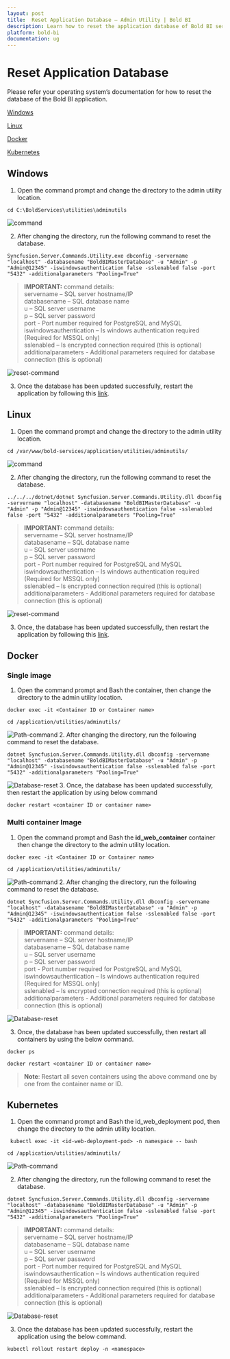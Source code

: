 ```yaml
---
layout: post
title:  Reset Application Database – Admin Utility | Bold BI
description: Learn how to reset the application database of Bold BI server application through the command line interface.
platform: bold-bi
documentation: ug
---
```


# Reset Application Database

Please refer your operating system’s documentation for how to reset the database of the Bold BI application.

[Windows](/utilities/bold-bi-command-line-tools/reset-application-database/#windows)

[Linux](/utilities/bold-bi-command-line-tools/reset-application-database/#linux)

[Docker](/utilities/bold-bi-command-line-tools/reset-application-database/#docker)

[Kubernetes](/utilities/bold-bi-command-line-tools/reset-application-database/#kubernetes)

## Windows
   
1. Open the command prompt and change the directory to the admin utility location.
~~~
cd C:\BoldServices\utilities\adminutils
~~~  
![command](/static/assets/admin-utility/images/utilscmd-1.png)  
 
2. After changing the directory, run the following command to reset the database.  
~~~
Syncfusion.Server.Commands.Utility.exe dbconfig -servername "localhost" -databasename "BoldBIMasterDatabase" -u "Admin" -p "Admin@12345" -iswindowsauthentication false -sslenabled false -port "5432" -additionalparameters "Pooling=True"   
~~~  
> **IMPORTANT:**  command details:  
servername – SQL server hostname/IP  
databasename – SQL database name  
u – SQL server username  
p – SQL server password  
port - Port number required for PostgreSQL and MySQL  
iswindowsauthentication – Is windows authentication required (Required for MSSQL only)  
sslenabled – Is encrypted connection required (this is optional)  
additionalparameters - Additional parameters required for database connection (this is optional)   
  
![reset-command](/static/assets/admin-utility/images/reset-con-string-2.png)  

3. Once the database has been updated successfully, restart the application by following this [link](/faq/how-to-restart-the-bold-bi-embedded-application/#windows).

## Linux
   
1. Open the command prompt and change the directory to the admin utility location.
~~~
cd /var/www/bold-services/application/utilities/adminutils/
~~~   
![command](/static/assets/admin-utility/images/linux-cd.png)
 
2. After changing the directory, run the following command to reset the database.  
~~~
../../../dotnet/dotnet Syncfusion.Server.Commands.Utility.dll dbconfig -servername "localhost" -databasename "BoldBIMasterDatabase" -u "Admin" -p "Admin@12345" -iswindowsauthentication false -sslenabled false -port "5432" -additionalparameters "Pooling=True"   
~~~  
> **IMPORTANT:**  command details:  
servername – SQL server hostname/IP  
databasename – SQL database name  
u – SQL server username  
p – SQL server password  
port - Port number required for PostgreSQL and MySQL  
iswindowsauthentication – Is windows authentication required (Required for MSSQL only)  
sslenabled – Is encrypted connection required (this is optional)  
additionalparameters - Additional parameters required for database connection (this is optional)  
  
![reset-command](/static/assets/admin-utility/images/linux-reset-con-string.png)  

3. Once, the database has been updated successfully, then restart the application by following this [link](/faq/how-to-restart-the-bold-bi-embedded-application/#linux).

## Docker

### Single image

1. Open the command prompt and Bash the container, then change the directory to the admin utility location.
~~~
docker exec -it <Container ID or Container name>
~~~
~~~
cd /application/utilities/adminutils/
~~~   
![Path-command](/static/assets/admin-utility/images/path-command.png)
2. After changing the directory, run the following command to reset the database.  
~~~
dotnet Syncfusion.Server.Commands.Utility.dll dbconfig -servername "localhost" -databasename "BoldBIMasterDatabase" -u "Admin" -p "Admin@12345" -iswindowsauthentication false -sslenabled false -port "5432" -additionalparameters "Pooling=True"   
~~~  
![Database-reset](/static/assets/admin-utility/images/database-reset.png)
3. Once, the database has been updated successfully, then restart the application by using below command

~~~
docker restart <container ID or container name>
~~~
### Multi container Image

1. Open the command prompt and Bash the <b>id_web_container</b> container then change the directory to the admin utility location.
~~~
docker exec -it <Container ID or Container name>
~~~
~~~
cd /application/utilities/adminutils/
~~~   
![Path-command](/static/assets/admin-utility/images/path-command.png)
2. After changing the directory, run the following command to reset the database.  
~~~
dotnet Syncfusion.Server.Commands.Utility.dll dbconfig -servername "localhost" -databasename "BoldBIMasterDatabase" -u "Admin" -p "Admin@12345" -iswindowsauthentication false -sslenabled false -port "5432" -additionalparameters "Pooling=True"   
~~~  

> **IMPORTANT:**  command details:  
servername – SQL server hostname/IP  
databasename – SQL database name  
u – SQL server username  
p – SQL server password  
port - Port number required for PostgreSQL and MySQL  
iswindowsauthentication – Is windows authentication required (Required for MSSQL only)  
sslenabled – Is encrypted connection required (this is optional)  
additionalparameters - Additional parameters required for database connection (this is optional)  

![Database-reset](/static/assets/admin-utility/images/database-reset.png)

3. Once, the database has been updated successfully, then restart all containers by using the below command.

~~~
docker ps 
~~~

~~~
docker restart <container ID or container name>
~~~

>**Note**: Restart all seven containers using the above command one by one from the container name or ID.

## Kubernetes

1. Open the command prompt and Bash the id_web_deployment pod, then change the directory to the admin utility location.
~~~
 kubectl exec -it <id-web-deployment-pod> -n namespace -- bash
~~~
~~~
cd /application/utilities/adminutils/
~~~   
![Path-command](/static/assets/admin-utility/images/path-command.png)

2. After changing the directory, run the following command to reset the database.  
~~~
dotnet Syncfusion.Server.Commands.Utility.dll dbconfig -servername "localhost" -databasename "BoldBIMasterDatabase" -u "Admin" -p "Admin@12345" -iswindowsauthentication false -sslenabled false -port "5432" -additionalparameters "Pooling=True"   
~~~  

> **IMPORTANT:**  command details:  
servername – SQL server hostname/IP  
databasename – SQL database name  
u – SQL server username  
p – SQL server password  
port - Port number required for PostgreSQL and MySQL  
iswindowsauthentication – Is windows authentication required (Required for MSSQL only)  
sslenabled – Is encrypted connection required (this is optional)  
additionalparameters - Additional parameters required for database connection (this is optional)

![Database-reset](/static/assets/admin-utility/images/database-reset.png)

3. Once the database has been updated successfully, restart the application using the below command.

~~~
kubectl rollout restart deploy -n <namespace>
~~~